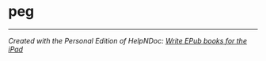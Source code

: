 # peg


***
_Created with the Personal Edition of HelpNDoc: [Write EPub books for the iPad](<https://www.helpndoc.com/create-epub-ebooks>)_
